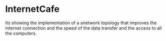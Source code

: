 # InternetCafe
Its showing the implementation of a anetwork topology that improves the internet connection and the speed of the data transfer and the access to all the computers.
